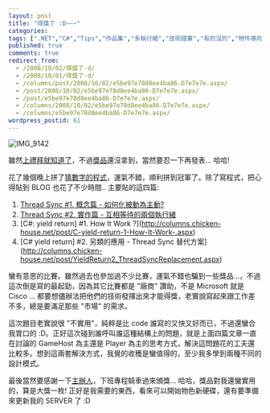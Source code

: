 ```yaml
---
layout: post
title: "得獎了 :D~~~"
categories:
tags: [".NET","C#","Tips","作品集","多執行緒","技術隨筆","有的沒的","物件導向","當年勇"]
published: true
comments: true
redirect_from:
  - /2008/10/02/得獎了-d/
  - /2008/10/01/得獎了-d/
  - /columns/post/2008/10/02/e5be97e78d8ee4ba86-D7e7e7e.aspx/
  - /post/2008/10/02/e5be97e78d8ee4ba86-D7e7e7e.aspx/
  - /post/e5be97e78d8ee4ba86-D7e7e7e.aspx/
  - /columns/2008/10/02/e5be97e78d8ee4ba86-D7e7e7e.aspx/
  - /columns/e5be97e78d8ee4ba86-D7e7e7e.aspx/
wordpress_postid: 61
---
```

![IMG_9142](/wp-content/be-files/WindowsLiveWriter/D_12C2/IMG_9142_1.jpg)

雖然[上禮拜就知道了](http://blog.darkthread.net/blogs/darkthreadtw/archive/2008/09/23/vsts-winner.aspx)，不過[獎品](http://blog.darkthread.net/blogs/darkthreadtw/archive/2008/07/21/win-a-vsts-2008.aspx)還沒拿到，當然要忍一下再發表... 哈哈!

花了幾個晚上拼了[猜數字的程式](http://blog.darkthread.net/blogs/darkthreadtw/archive/2008/09/02/coding-for-fun-contest-start.aspx)，運氣不錯，順利拼到冠軍了。除了寫程式，把心得貼到 BLOG 也花了不少時間.. 主要貼的這四篇:

1. [Thread Sync #1. 概念篇 - 如何化被動為主動?](http://columns.chicken-house.net/post/Thread-Sync-1-e6a682e5bfb5e7af87-e5a682e4bd95e58c96e8a2abe58b95e782bae4b8bbe58b95.aspx)
2. [Thread Sync #2. 實作篇 - 互相等待的兩個執行緒](http://columns.chicken-house.net/post/Thread-Sync-2-e5afa6e4bd9ce7af87-e4ba92e79bb8e7ad89e5be85e79a84e585a9e5808be59fb7e8a18ce7b792.aspx)
3. [C#: yield return] #1. How It Work ?](http://columns.chicken-house.net/post/C-yield-return-1-How-It-Work-.aspx)
4. [C# yield return] #2. 另類的應用 - Thread Sync 替代方案](http://columns.chicken-house.net/post/YieldReturn2_ThreadSyncReplacement.aspx)

蠻有意思的比賽。雖然過去也參加過不少比賽，運氣不錯也騙到一些獎品...，不過這次倒是寫的最起勁，因為其它比賽都是 "廠商" 讚助，不是 Microsoft 就是 Cisco ... 都要想儘辦法把他們的技術發揮出來才能得獎，老實說寫起來跟工作差不多，總是要滿足那些 "市場" 的需求。

這次題目老實說很 "不實用"，純粹是比 code 誰寫的又快又好而已，不過還蠻合我胃口的 :D。正好這次碰到誰呼叫誰這種結構上的問題，就是上面四篇文章一直在討論的 GameHost 為主還是 Player 為主的思考方式，解決這問題花的工夫還比較多。想到這兩套解決方式，我覺的收穫是蠻值得的，至少我多學到兩種不同的設計模式。

最後當然要感謝一下[主辦人](http://blog.darkthread.net/)，下班專程騎車過來頒獎... 哈哈，獎品對我還蠻實用的，算是大獎一枚! 正好是我需要的東西，看來可以開始物色新硬碟，還有要準備來更新我的 SERVER 了 :D

